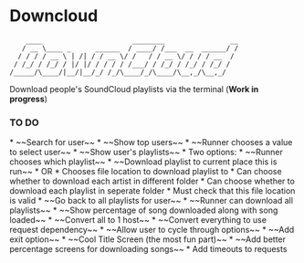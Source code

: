 <h1>Downcloud</h1>

	    ____                      ________                __
	   / __ \____ _      ______  / ____/ /___  __  ______/ /
	  / / / / __ \ | /| / / __ \/ /   / / __ \/ / / / __  / 
	 / /_/ / /_/ / |/ |/ / / / / /___/ / /_/ / /_/ / /_/ /  
	/_____/\____/|__/|__/_/ /_/\____/_/\____/\__,_/\__,_/   

Download people's SoundCloud playlists via the terminal (__Work in progress__)

<h3>TO DO</h3>
* ~~Search for user~~
* ~~Show top users~~
* ~~Runner chooses a value to select user~~
* ~~Show user's playlists~~
* Two options:
	* ~~Runner chooses which playlist~~
		* ~~Download playlist to current place this is run~~
		* OR
		* Chooses file location to download playlist to
			* Can choose whether to download each artist in different folder
			* Can choose whether to download each playlist in seperate folder
			* Must check that this file location is valid
		* ~~Go back to all playlists for user~~
	* ~~Runner can download all playlists~~
* ~~Show percentage of song downloaded along with song loaded~~
* ~~Convert all to 1 host~~
* ~~Convert everything to use request dependency~~
* ~~Allow user to cycle through options~~
* ~~Add exit option~~
* ~~Cool Title Screen (the most fun part)~~
* ~~Add better percentage screens for downloading songs~~
* Add timeouts to requests
